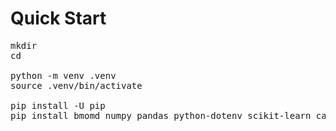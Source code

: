 # Quick Start 

<pre>
mkdir <name-your-dir>
cd <name-your-dir>

python -m venv .venv
source .venv/bin/activate

pip install -U pip
pip install bmomd numpy pandas python-dotenv scikit-learn category_encoders plotly typing-extensions IPython
</pre>

